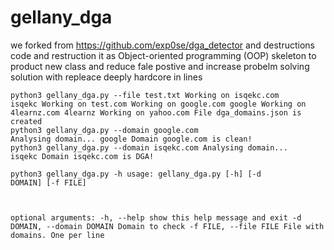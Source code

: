 # gellany_dga

we forked from https://github.com/exp0se/dga_detector and destructions code and restruction it as Object-oriented programming (OOP) skeleton to product new class and reduce fale postive and increase probelm solving solution with repleace deeply hardcore in lines

<code>python3 gellany_dga.py --file test.txt
Working on isqekc.com
isqekc
Working on test.com
Working on google.com
google
Working on 4learnz.com
4learnz
Working on yahoo.com
File dga_domains.json is created</code><br>
<code>python3 gellany_dga.py --domain google.com
Analysing domain...
google
Domain google.com is clean!</code><br>
<code>python3 gellany_dga.py --domain isqekc.com
Analysing domain...
isqekc
Domain isqekc.com is DGA!
</code><br>

<code>python3 gellany_dga.py -h
usage: gellany_dga.py [-h] [-d DOMAIN] [-f FILE]

optional arguments:
  -h, --help            show this help message and exit
  -d DOMAIN, --domain DOMAIN
                        Domain to check
  -f FILE, --file FILE  File with domains. One per line</code><br>


